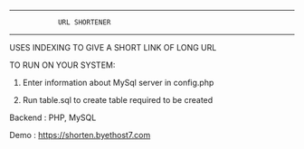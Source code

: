 ***************************************************************************
				URL SHORTENER
***************************************************************************

USES INDEXING TO GIVE A SHORT LINK OF LONG URL

TO RUN ON YOUR SYSTEM:

1. Enter information about MySql server in config.php

2. Run table.sql to create table required to be created

Backend : PHP, MySQL

Demo : https://shorten.byethost7.com
